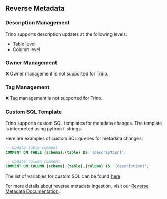 ## Reverse Metadata



### Description Management

Trino supports description updates at the following levels:
- Table level
- Column level

### Owner Management

❌ Owner management is not supported for Trino.

### Tag Management

❌ Tag management is not supported for Trino.

### Custom SQL Template

Trino supports custom SQL templates for metadata changes. The template is interpreted using python f-strings.

Here are examples of custom SQL queries for metadata changes:

```sql
-- Update table comment
COMMENT ON TABLE {schema}.{table} IS '{description}';
```

```sql
-- Update column comment
COMMENT ON COLUMN {schema}.{table}.{column} IS '{description}';
```

The list of variables for custom SQL can be found [here](/applications/reverse-metadata#custom-sql-template).

For more details about reverse metadata ingestion, visit our [Reverse Metadata Documentation](/applications/reverse-metadata).
